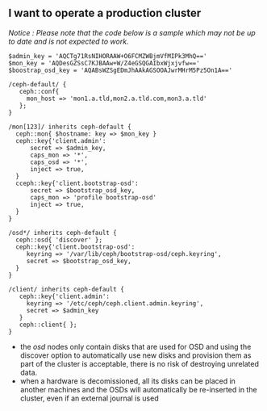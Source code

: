 I want to operate a production cluster
---------------------------------------

_Notice : Please note that the code below is a sample which may not be up to date and is not expected to work._

    $admin_key = 'AQCTg71RsNIHORAAW+O6FCMZWBjmVfMIPk3MhQ=='
    $mon_key = 'AQDesGZSsC7KJBAAw+W/Z4eGSQGAIbxWjxjvfw=='
    $boostrap_osd_key = 'AQABsWZSgEDmJhAAkAGSOOAJwrMHrM5Pz5On1A=='

    /ceph-default/ {
       ceph::conf{
         mon_host => 'mon1.a.tld,mon2.a.tld.com,mon3.a.tld'
       };
    }

    /mon[123]/ inherits ceph-default {
      ceph::mon{ $hostname: key => $mon_key }
      ceph::key{'client.admin':
          secret => $admin_key,
          caps_mon => '*',
          caps_osd => '*',
          inject => true,
      }
      cceph::key{'client.bootstrap-osd':
          secret => $bootstrap_osd_key,
          caps_mon => 'profile bootstrap-osd'
          inject => true,
      }
    }

    /osd*/ inherits ceph-default {
      ceph::osd{ 'discover' };
      ceph::key{'client.bootstrap-osd':
         keyring => '/var/lib/ceph/bootstrap-osd/ceph.keyring',
         secret => $bootstrap_osd_key,
      }
    }

    /client/ inherits ceph-default {
       ceph::key{'client.admin':
         keyring => '/etc/ceph/ceph.client.admin.keyring',
         secret => $admin_key
       }
       ceph::client{ };
    }

* the *osd* nodes only contain disks that are used for OSD and using the discover option to automatically use new disks and provision them as part of the cluster is acceptable, there is no risk of destroying unrelated data.
* when a hardware is decomissioned, all its disks can be placed in another machines and the OSDs will automatically be re-inserted in the cluster, even if an external journal is used
